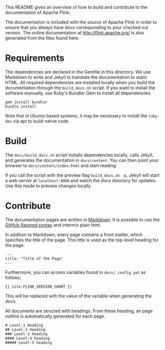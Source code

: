 This README gives an overview of how to build and contribute to the
documentation of Apache Flink.

The documentation is included with the source of Apache Flink in order to ensure
that you always have docs corresponding to your checked out version. The online
documentation at http://flink.apache.org/ is also generated from the
files found here.

# Requirements

The dependencies are declared in the Gemfile in this directory. We use Markdown
to write and Jekyll to translate the documentation to static HTML. All required
dependencies are installed locally when you build the documentation through the
`build_docs.sh` script. If you want to install the software manually, use Ruby's
Bundler Gem to install all dependencies:

    gem install bundler
    bundle install

Note that in Ubuntu based systems, it may be necessary to install the `ruby-dev`
via apt to build native code.

# Build

The `docs/build_docs.sh` script installs dependencies locally, calls Jekyll, and
generates the documentation in `docs/content`. You can then point your browser
to `docs/content/index.html` and start reading.

If you call the script with the preview flag `build_docs.sh -p`, Jekyll will
start a web server at `localhost:4000` and watch the docs directory for
updates. Use this mode to preview changes locally.

# Contribute

The documentation pages are written in
[Markdown](http://daringfireball.net/projects/markdown/syntax). It is possible
to use the [GitHub flavored syntax](http://github.github.com/github-flavored-markdown)
and intermix plain html.

In addition to Markdown, every page contains a front matter, which specifies the
title of the page. This title is used as the top-level heading for the page.

    ---
    title: "Title of the Page"
    ---

Furthermore, you can access variables found in `docs/_config.yml` as follows:

    {{ site.FLINK_VERSION_SHORT }}

This will be replaced with the value of the variable when generating the docs.

All documents are structed with headings. From these heading, an page outline is
automatically generated for each page.

```
# Level-1 Heading
## Level-2 Heading
### Level-3 heading
#### Level-4 heading
##### Level-5 heading
```
